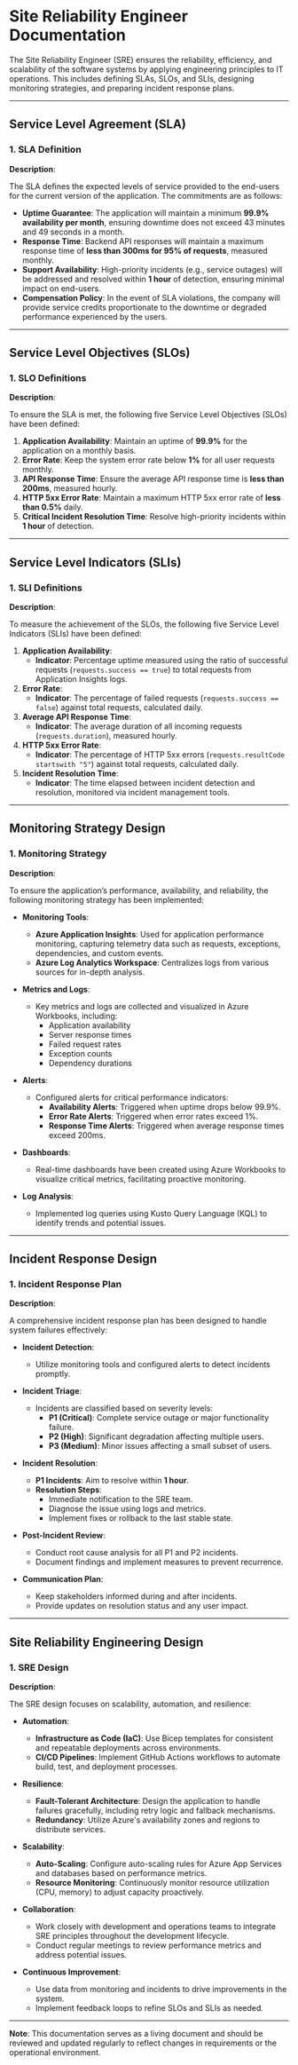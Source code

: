 # Site Reliability Engineer Documentation

The Site Reliability Engineer (SRE) ensures the reliability, efficiency, and scalability of the software systems by applying engineering principles to IT operations. This includes defining SLAs, SLOs, and SLIs, designing monitoring strategies, and preparing incident response plans.

---

## Service Level Agreement (SLA)

### 1. SLA Definition

**Description**:

The SLA defines the expected levels of service provided to the end-users for the current version of the application. The commitments are as follows:

- **Uptime Guarantee**: The application will maintain a minimum **99.9% availability per month**, ensuring downtime does not exceed 43 minutes and 49 seconds in a month.
- **Response Time**: Backend API responses will maintain a maximum response time of **less than 300ms for 95% of requests**, measured monthly.
- **Support Availability**: High-priority incidents (e.g., service outages) will be addressed and resolved within **1 hour** of detection, ensuring minimal impact on end-users.
- **Compensation Policy**: In the event of SLA violations, the company will provide service credits proportionate to the downtime or degraded performance experienced by the users.

---

## Service Level Objectives (SLOs)

### 1. SLO Definitions

**Description**:

To ensure the SLA is met, the following five Service Level Objectives (SLOs) have been defined:

1. **Application Availability**: Maintain an uptime of **99.9%** for the application on a monthly basis.
2. **Error Rate**: Keep the system error rate below **1%** for all user requests monthly.
3. **API Response Time**: Ensure the average API response time is **less than 200ms**, measured hourly.
4. **HTTP 5xx Error Rate**: Maintain a maximum HTTP 5xx error rate of **less than 0.5%** daily.
5. **Critical Incident Resolution Time**: Resolve high-priority incidents within **1 hour** of detection.

---

## Service Level Indicators (SLIs)

### 1. SLI Definitions

**Description**:

To measure the achievement of the SLOs, the following five Service Level Indicators (SLIs) have been defined:

1. **Application Availability**:
   - **Indicator**: Percentage uptime measured using the ratio of successful requests (`requests.success == true`) to total requests from Application Insights logs.
2. **Error Rate**:
   - **Indicator**: The percentage of failed requests (`requests.success == false`) against total requests, calculated daily.
3. **Average API Response Time**:
   - **Indicator**: The average duration of all incoming requests (`requests.duration`), measured hourly.
4. **HTTP 5xx Error Rate**:
   - **Indicator**: The percentage of HTTP 5xx errors (`requests.resultCode startswith "5"`) against total requests, calculated daily.
5. **Incident Resolution Time**:
   - **Indicator**: The time elapsed between incident detection and resolution, monitored via incident management tools.

---

## Monitoring Strategy Design

### 1. Monitoring Strategy

**Description**:

To ensure the application’s performance, availability, and reliability, the following monitoring strategy has been implemented:

- **Monitoring Tools**:
  - **Azure Application Insights**: Used for application performance monitoring, capturing telemetry data such as requests, exceptions, dependencies, and custom events.
  - **Azure Log Analytics Workspace**: Centralizes logs from various sources for in-depth analysis.

- **Metrics and Logs**:
  - Key metrics and logs are collected and visualized in Azure Workbooks, including:
    - Application availability
    - Server response times
    - Failed request rates
    - Exception counts
    - Dependency durations

- **Alerts**:
  - Configured alerts for critical performance indicators:
    - **Availability Alerts**: Triggered when uptime drops below 99.9%.
    - **Error Rate Alerts**: Triggered when error rates exceed 1%.
    - **Response Time Alerts**: Triggered when average response times exceed 200ms.

- **Dashboards**:
  - Real-time dashboards have been created using Azure Workbooks to visualize critical metrics, facilitating proactive monitoring.

- **Log Analysis**:
  - Implemented log queries using Kusto Query Language (KQL) to identify trends and potential issues.

---

## Incident Response Design

### 1. Incident Response Plan

**Description**:

A comprehensive incident response plan has been designed to handle system failures effectively:

- **Incident Detection**:
  - Utilize monitoring tools and configured alerts to detect incidents promptly.
- **Incident Triage**:
  - Incidents are classified based on severity levels:
    - **P1 (Critical)**: Complete service outage or major functionality failure.
    - **P2 (High)**: Significant degradation affecting multiple users.
    - **P3 (Medium)**: Minor issues affecting a small subset of users.

- **Incident Resolution**:
  - **P1 Incidents**: Aim to resolve within **1 hour**.
  - **Resolution Steps**:
    - Immediate notification to the SRE team.
    - Diagnose the issue using logs and metrics.
    - Implement fixes or rollback to the last stable state.

- **Post-Incident Review**:
  - Conduct root cause analysis for all P1 and P2 incidents.
  - Document findings and implement measures to prevent recurrence.

- **Communication Plan**:
  - Keep stakeholders informed during and after incidents.
  - Provide updates on resolution status and any user impact.

---

## Site Reliability Engineering Design

### 1. SRE Design

**Description**:

The SRE design focuses on scalability, automation, and resilience:

- **Automation**:
  - **Infrastructure as Code (IaC)**: Use Bicep templates for consistent and repeatable deployments across environments.
  - **CI/CD Pipelines**: Implement GitHub Actions workflows to automate build, test, and deployment processes.

- **Resilience**:
  - **Fault-Tolerant Architecture**: Design the application to handle failures gracefully, including retry logic and fallback mechanisms.
  - **Redundancy**: Utilize Azure's availability zones and regions to distribute services.

- **Scalability**:
  - **Auto-Scaling**: Configure auto-scaling rules for Azure App Services and databases based on performance metrics.
  - **Resource Monitoring**: Continuously monitor resource utilization (CPU, memory) to adjust capacity proactively.

- **Collaboration**:
  - Work closely with development and operations teams to integrate SRE principles throughout the development lifecycle.
  - Conduct regular meetings to review performance metrics and address potential issues.

- **Continuous Improvement**:
  - Use data from monitoring and incidents to drive improvements in the system.
  - Implement feedback loops to refine SLOs and SLIs as needed.

---

**Note**: This documentation serves as a living document and should be reviewed and updated regularly to reflect changes in requirements or the operational environment.
